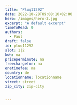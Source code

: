 ```yaml
---
title: "Pluq11292"
date: 2022-10-28T09:08:10+02:00
hero: /images/hero-3.jpg
excerpt: "A default excerpt"
timeToRead: 0
authors:
  - Paul
draft: false
id: pluq11292
slot: 1|2
kwh: na
priceperminute: na
freechargefor: na
onetimefee: na
country: de
locationname: locationname
street: street
zip_city: zip-city


---
```

